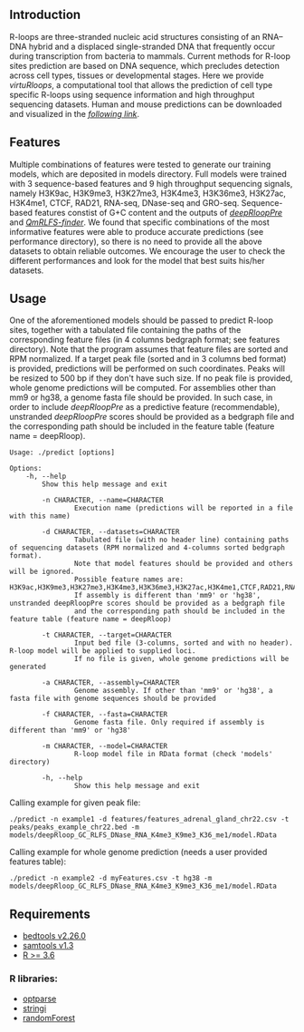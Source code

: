 
## Introduction

R-loops are three-stranded nucleic acid structures consisting of an RNA–DNA hybrid and a displaced single-stranded DNA that frequently occur during transcription from bacteria to mammals. Current methods for R-loop sites prediction are based on DNA sequence, which precludes detection across cell types, tissues or developmental stages. Here we provide _virtuRloops_, a computational tool that allows the prediction of cell type specific R-loops using sequence information and high throughput sequencing datasets. Human and mouse predictions can be downloaded and visualized in the [*following link*](http://193.147.188.155/pmargar/rloops_pred/). 

## Features

Multiple combinations of features were tested to generate our training models, which are deposited in models directory. Full models were trained with 3 sequence-based features and 9 high throughput sequencing signals, namely H3K9ac, H3K9me3, H3K27me3, H3K4me3, H3K36me3, H3K27ac, H3K4me1, CTCF, RAD21, RNA-seq, DNase-seq and GRO-seq. Sequence-based features constist of G+C content and the outputs of [*deepRloopPre*](https://github.com/PEHGP/deepRloopPre) and [*QmRLFS-finder*](https://github.com/piroonj/QmRLFS-finder). We found that specific combinations of the most informative features were able to produce accurate predictions (see performance directory), so there is no need to provide all the above datasets to obtain reliable outcomes. We encourage the user to check the different performances and look for the model that best suits his/her datasets.

## Usage

One of the aforementioned models should be passed to predict R-loop sites, together with a tabulated file containing the paths of the corresponding feature files (in 4 columns bedgraph format; see features directory). Note that the program assumes that feature files are sorted and RPM normalized. If a target peak file (sorted and in 3 columns bed format) is provided, predictions will be performed on such coordinates. Peaks will be resized to 500 bp if they don't have such size. If no peak file is provided, whole genome predictions will be computed. For assemblies other than mm9 or hg38, a genome fasta file should be provided. In such case, in order to include _deepRloopPre_ as a predictive feature (recommendable), unstranded _deepRloopPre_ scores should be provided as a bedgraph file and the corresponding path should be included in the feature table (feature name = deepRloop).

```
Usage: ./predict [options]

Options:
	-h, --help
		Show this help message and exit

        -n CHARACTER, --name=CHARACTER
                Execution name (predictions will be reported in a file with this name)

        -d CHARACTER, --datasets=CHARACTER
                Tabulated file (with no header line) containing paths of sequencing datasets (RPM normalized and 4-columns sorted bedgraph format).
                Note that model features should be provided and others will be ignored.
                Possible feature names are: H3K9ac,H3K9me3,H3K27me3,H3K4me3,H3K36me3,H3K27ac,H3K4me1,CTCF,RAD21,RNAseq,DNase,GROseq.
                If assembly is different than 'mm9' or 'hg38', unstranded deepRloopPre scores should be provided as a bedgraph file
                and the corresponding path should be included in the feature table (feature name = deepRloop)

        -t CHARACTER, --target=CHARACTER
                Input bed file (3-columns, sorted and with no header). R-loop model will be applied to supplied loci.
                If no file is given, whole genome predictions will be generated

        -a CHARACTER, --assembly=CHARACTER
                Genome assembly. If other than 'mm9' or 'hg38', a fasta file with genome sequences should be provided

        -f CHARACTER, --fasta=CHARACTER
                Genome fasta file. Only required if assembly is different than 'mm9' or 'hg38'

        -m CHARACTER, --model=CHARACTER
                R-loop model file in RData format (check 'models' directory)

        -h, --help
                Show this help message and exit
```
Calling example for given peak file:
```
./predict -n example1 -d features/features_adrenal_gland_chr22.csv -t peaks/peaks_example_chr22.bed -m models/deepRloop_GC_RLFS_DNase_RNA_K4me3_K9me3_K36_me1/model.RData
```
Calling example for whole genome prediction (needs a user provided features table):
```
./predict -n example2 -d myFeatures.csv -t hg38 -m models/deepRloop_GC_RLFS_DNase_RNA_K4me3_K9me3_K36_me1/model.RData
```

## Requirements

- [bedtools v2.26.0](https://bedtools.readthedocs.io/en/latest/)
- [samtools v1.3](https://github.com/samtools/samtools)
- [R >= 3.6](https://cran.r-project.org/)

### R libraries:

- [optparse](https://cran.r-project.org/web/packages/optparse/index.html)
- [stringi](https://cran.r-project.org/web/packages/stringi/index.html)
- [randomForest](https://cran.r-project.org/web/packages/randomForest/index.html)
